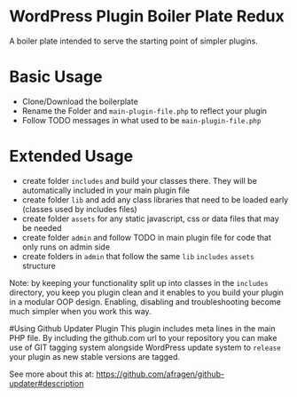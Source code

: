 # WordPress Plugin Boiler Plate Redux
A boiler plate intended to serve the starting point of simpler plugins.

# Basic Usage
* Clone/Download the boilerplate
* Rename the Folder and `main-plugin-file.php` to reflect your plugin
* Follow TODO messages in what used to be `main-plugin-file.php`

# Extended Usage
* create folder `includes` and build your classes there. They will be automatically included in your main plugin file
* create folder `lib` and add any class libraries that need to be loaded early (classes used by includes files)
* create folder `assets` for any static javascript, css or data files that may be needed
* create folder `admin` and follow TODO in main plugin file for code that only runs on admin side
* create folders in `admin` that follow the same `lib` `includes` `assets` structure

Note: by keeping your functionality split up into classes in the `includes` directory, you keep you plugin clean and
it enables to you build your plugin in a modular OOP design. Enabling, disabling and troubleshooting become much
simpler when you work this way.

#Using Github Updater Plugin
This plugin includes meta lines in the main PHP file. By including the github.com url to your repository you can make 
use of GIT tagging system alongside WordPress update system to `release` your plugin as new stable versions are tagged.

See more about this at:
https://github.com/afragen/github-updater#description